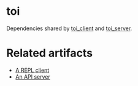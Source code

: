 # toi

Dependencies shared by [toi_client][0] and [toi_server][1].

# Related artifacts

- [A REPL client][2]
- [An API server][3]

[0]: https://github.com/theOGognf/toi/tree/main/toi_client
[1]: https://github.com/theOGognf/toi/tree/main/toi_server
[2]: https://github.com/theOGognf/toi/tree/main/toi_client
[3]: https://github.com/theOGognf/toi/tree/main/toi_server
